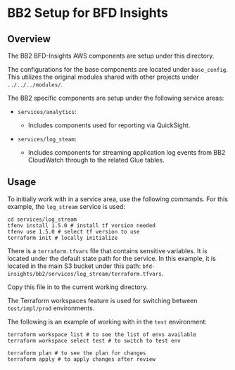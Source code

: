 # BB2 Setup for BFD Insights

## Overview

The BB2 BFD-Insights AWS components are setup under this directory.

The configurations for the base components are located under `base_config`. This utilizes the original modules shared with other projects under `../../../modules/`.

The BB2 specific components are setup under the following service areas:

- `services/analytics`:
  - Includes components used for reporting via QuickSight.

- `services/log_steam`:
  - Includes components for streaming application log events from BB2 CloudWatch through to the related Glue tables.

## Usage

To initially work with in a service area, use the following commands. For this example, the `log_stream` service is used:

```
cd services/log_stream
tfenv install 1.5.0 # install tf version needed
tfenv use 1.5.0 # select tf version to use
terraform init # locally initialize 
```

There is a `terraform.tfvars` file that contains sensitive variables. It is located under the default state path for the service. In this example, it is located in the main S3 bucket under this path:  `bfd-insights/bb2/services/log_stream/terraform.tfvars`.

Copy this file in to the current working directory.

The Terraform workspaces feature is used for switching between `test/impl/prod` environments.

The following is an example of working with in the `test` environment:

```
terraform workspace list # to see the list of envs available
terraform workspace select test # to switch to test env

terraform plan # to see the plan for changes
terraform apply # to apply changes after review
```
